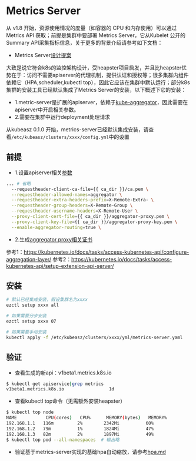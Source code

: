 # Metrics Server

从 v1.8 开始，资源使用情况的度量（如容器的 CPU 和内存使用）可以通过 Metrics API 获取；前提是集群中要部署 Metrics Server，它从Kubelet 公开的Summary API采集指标信息，关于更多的背景介绍请参考如下文档：
- Metrics Server[设计提案](https://github.com/kubernetes/community/blob/master/contributors/design-proposals/instrumentation/metrics-server.md)

大致是说它符合k8s的监控架构设计，受heapster项目启发，并且比heapster优势在于：访问不需要apiserver的代理机制，提供认证和授权等；很多集群内组件依赖它（HPA,scheduler,kubectl top），因此它应该在集群中默认运行；部分k8s集群的安装工具已经默认集成了Metrics Server的安装，以下概述下它的安装：

- 1.metric-server是扩展的apiserver，依赖于[kube-aggregator](https://github.com/kubernetes/kube-aggregator)，因此需要在apiserver中开启相关参数。
- 2.需要在集群中运行deployment处理请求

从kubeasz 0.1.0 开始，metrics-server已经默认集成安装，请查看`/etc/kubeasz/clusters/xxxx/config.yml`中的设置

## 前提

- 1.设置apiserver相关[参数](../../roles/kube-master/templates/kube-apiserver.service.j2)
``` bash
... # 省略
  --requestheader-client-ca-file={{ ca_dir }}/ca.pem \
  --requestheader-allowed-names=aggregator \
  --requestheader-extra-headers-prefix=X-Remote-Extra- \
  --requestheader-group-headers=X-Remote-Group \
  --requestheader-username-headers=X-Remote-User \
  --proxy-client-cert-file={{ ca_dir }}/aggregator-proxy.pem \
  --proxy-client-key-file={{ ca_dir }}/aggregator-proxy-key.pem \
  --enable-aggregator-routing=true \
```
- 2.生成[aggregator proxy相关证书](../../roles/kube-master/tasks/main.yml)

参考1：https://kubernetes.io/docs/tasks/access-kubernetes-api/configure-aggregation-layer/
参考2：https://kubernetes.io/docs/tasks/access-kubernetes-api/setup-extension-api-server/

## 安装

``` bash
# 默认已经集成安装，假设集群名为xxxx
ezctl setup xxxx all

# 如果需要分步安装
ezctl setup xxxx 07

# 如果需要手动安装
kubectl apply -f /etc/kubeasz/clusters/xxxx/yml/metrics-server.yaml
```

## 验证

- 查看生成的新api：v1beta1.metrics.k8s.io
``` bash
$ kubectl get apiservice|grep metrics
v1beta1.metrics.k8s.io                 1d
```

- 查看kubectl top命令（无需额外安装heapster）
``` bash
$ kubectl top node
NAME           CPU(cores)   CPU%      MEMORY(bytes)   MEMORY%
192.168.1.1   116m         2%        2342Mi          60%
192.168.1.2   79m          1%        1824Mi          47%
192.168.1.3   82m          2%        1897Mi          49%
$ kubectl top pod --all-namespaces 	# 输出略
```

- 验证基于metrics-server实现的基础hpa自动缩放，请参考[hpa.md](hpa.md)
